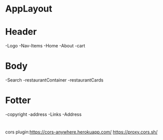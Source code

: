 # AppLayout

# Header

-Logo
-Nav-Items
-Home
-About
-cart

# Body

-Search
-restaurantContainer
-restaurantCards

# Fotter

-copyright
-address
-Links
-Address
#
    




 cors plugin:https://cors-anywhere.herokuapp.com/
     https://proxy.cors.sh/


